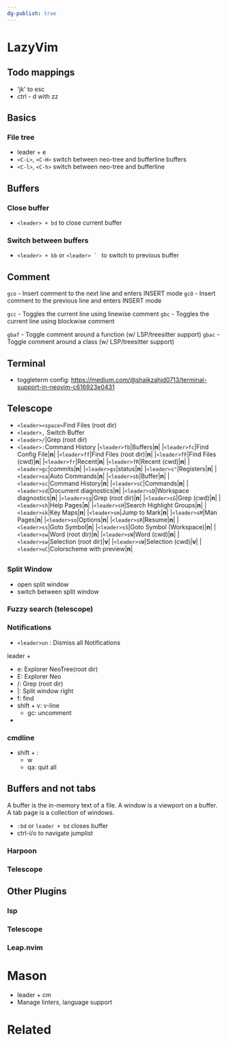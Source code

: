 ```yaml
---
dg-publish: true
---
```

# LazyVim
## Todo mappings
- 'jk' to esc
- ctrl - d with zz

## Basics

### File tree
- leader + e
- `<C-L>`, `<C-H>` switch between neo-tree and bufferline buffers
- `<C-l>`, `<C-h>` switch between neo-tree and bufferline

## Buffers
### Close buffer
- `<leader> + bd` to close current buffer
### Switch between buffers
- `<leader> + bb` or  ```<leader> ` ``` to switch to previous buffer

## Comment
`gco` - Insert comment to the next line and enters INSERT mode
`gcO` - Insert comment to the previous line and enters INSERT mode

`gcc` - Toggles the current line using linewise comment
`gbc` - Toggles the current line using blockwise comment

`gbaf` - Toggle comment around a function (w/ LSP/treesitter support)
`gbac` - Toggle comment around a class (w/ LSP/treesitter support)
## Terminal
- toggleterm config:
https://medium.com/@shaikzahid0713/terminal-support-in-neovim-c616923e0431

## Telescope

- `<leader><space>`Find Files (root dir)
- `<leader>,` Switch Buffer
- `<leader>/`|Grep (root dir)
- `<leader>:`Command History
|`<leader>fb`|Buffers|**n**|
|`<leader>fc`|Find Config File|**n**|
|`<leader>ff`|Find Files (root dir)|**n**|
|`<leader>fF`|Find Files (cwd)|**n**|
|`<leader>fr`|Recent|**n**|
|`<leader>fR`|Recent (cwd)|**n**|
|`<leader>gc`|commits|**n**|
|`<leader>gs`|status|**n**|
|`<leader>s"`|Registers|**n**|
|`<leader>sa`|Auto Commands|**n**|
|`<leader>sb`|Buffer|**n**|
|`<leader>sc`|Command History|**n**|
|`<leader>sC`|Commands|**n**|
|`<leader>sd`|Document diagnostics|**n**|
|`<leader>sD`|Workspace diagnostics|**n**|
|`<leader>sg`|Grep (root dir)|**n**|
|`<leader>sG`|Grep (cwd)|**n**|
|`<leader>sh`|Help Pages|**n**|
|`<leader>sH`|Search Highlight Groups|**n**|
|`<leader>sk`|Key Maps|**n**|
|`<leader>sm`|Jump to Mark|**n**|
|`<leader>sM`|Man Pages|**n**|
|`<leader>so`|Options|**n**|
|`<leader>sR`|Resume|**n**|
|`<leader>ss`|Goto Symbol|**n**|
|`<leader>sS`|Goto Symbol (Workspace)|**n**|
|`<leader>sw`|Word (root dir)|**n**|
|`<leader>sW`|Word (cwd)|**n**|
|`<leader>sw`|Selection (root dir)|**v**|
|`<leader>sW`|Selection (cwd)|**v**|
|`<leader>uC`|Colorscheme with preview|**n**|

##

### Split Window
- open split window
- switch between split window

### Fuzzy search (telescope)

### Notifications
- `<leader>un` :	Dismiss all Notifications	

leader + 
- e: Explorer NeoTree(root dir)
- E: Explorer Neo 
- /: Grep (root dir)
- |: Split window right
- f: find
- shift + v: v-line
	- gc: uncomment
- 
### cmdline
- shift + :
	- w
	- qa: quit all

## Buffers and not tabs
A buffer is the in-memory text of a file.
A window is a viewport on a buffer.
A tab page is a collection of windows.

- `:bd` or `leader + bd` closes buffer
- ctrl-i/o to navigate jumplist
### Harpoon

### Telescope
## Other Plugins
### lsp

### Telescope


### Leap.nvim



# Mason
- leader + cm
- Manage linters, language support
# Related
